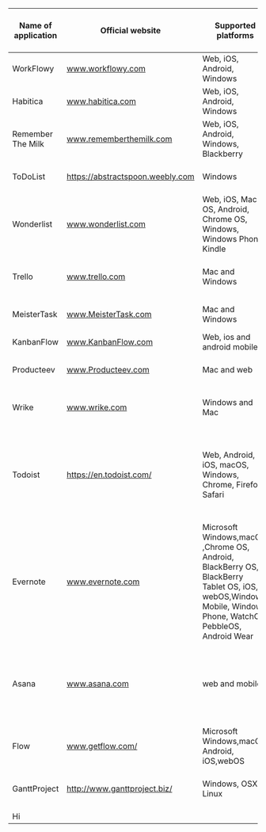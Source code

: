 |  Name of application  | Official website  | Supported platforms  | Has a free version  | Has a paid-for version  | Storing data  | Type of application  |
|---|---|---|---|---|---|---|
| WorkFlowy  | www.workflowy.com  | Web, iOS, Android, Windows  | Yes  | No  | Cloud & Local machine  | Large task managament application  |
| Habitica  | www.habitica.com  |  Web, iOS, Android, Windows |  Yes | No  | Cloud only | simple todo application  |
| Remember The Milk  | www.rememberthemilk.com  | Web, iOS, Android, Windows, Blackberry  | Yes  |  Yes | Cloud & Local machine  | Large task managment application  |
|  ToDoList | https://abstractspoon.weebly.com  | Windows  | yes  | No  |  Local machine only | Large task management application  |
| Wonderlist  |  www.wonderlist.com | Web, iOS, Mac OS, Android, Chrome OS, Windows, Windows Phone, Kindle  | Yes  | Yes  | Cloud and local machine  | Large task management application  |
| Trello  | www.trello.com  | Mac and Windows  | Yes  | Yes  | Cloud and Local machine  | Large task management application  |
| MeisterTask  | www.MeisterTask.com | Mac and Windows  | Yes  | Yes | Cloud | Large task management application |
| KanbanFlow  | www.KanbanFlow.com | Web, ios and android mobiles | Yes | Yes | Cloud | Simple todo application |
| Producteev  | www.Producteev.com  | Mac and web | Yes | Yes | Cloud & Local machine | Large task management application |
| Wrike  | www.wrike.com | Windows and Mac | Yes | Yes | Cloud and Local machine | Large task management application |
|Todoist   | https://en.todoist.com/  | Web, Android, iOS, macOS, Windows, Chrome, Firefox, Safari   |  Yes |Yes   | Cloud and Local   | Has capabilites of Large task management for businesses as well as small ones for indiviuals   |
|Evernote|www.evernote.com | Microsoft Windows,macOS ,Chrome OS, Android, BlackBerry OS, BlackBerry Tablet OS, iOS, webOS,Windows Mobile, Windows Phone, WatchOS, PebbleOS, Android Wear|Yes|Yes|Most cases in cloud and to some extent on local device|note taking, organizing, and archiving|
|Asana|www.asana.com |web and mobile|Yes|Yes|Cloud & Local machine|	Project management, task management, productivity software, work tracking|
|Flow|www.getflow.com/ |Microsoft Windows,macOS, Android, iOS,webOS|No|Yes|Cloud|Project Management|
|GanttProject|http://www.ganttproject.biz/ |Windows, OSX, Linux|Yes|No|Local machine only|Project scheduling and management|
|Hi|
